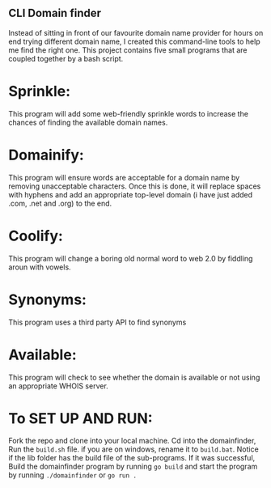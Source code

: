 ## CLI Domain finder
Instead of sitting in front of our favourite domain name provider for hours on end trying different domain name, I created this command-line tools to help me find the right one.
This project contains five small programs that are coupled together by a bash script.
# Sprinkle:
This program will add some web-friendly sprinkle words to increase the chances of finding the available domain names.

# Domainify:
This program will ensure words are acceptable for a domain name by removing unacceptable characters. Once this is done, it will replace spaces with hyphens and add an appropriate top-level domain (i have just added .com, .net and .org) to the end.

# Coolify: 
This program will change a boring old normal word to web 2.0 by fiddling aroun with vowels.

# Synonyms:
This program uses a third party API to find synonyms

# Available:
This program will check to see whether the domain is available or not using an appropriate WHOIS server.

# To SET UP AND RUN:
Fork the repo and clone into your local machine. Cd into the domainfinder, Run the `build.sh` file. if you are on windows, rename it to `build.bat`. Notice if the lib folder has the build file of the sub-programs. If it was successful, Build the domainfinder program by running `go build` and start the program by running `./domainfinder` or `go run .`
